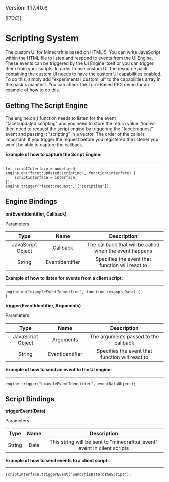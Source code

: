 <big>Version: 1.17.40.6</big>

[[_TOC_]]

# Scripting System

The custom UI for Minecraft is based on HTML 5.
You can write JavaScript within the HTML file to listen and respond to events from the UI Engine. These events can be triggered by the UI Engine itself or you can trigger them from your scripts.
In order to use custom UI, the resource pack containing the custom UI needs to have the custom UI capabilities enabled. To do this, simply add "experimental_custom_ui" to the capabilities array in the pack's manifest. You can check the Turn-Based RPG demo for an example of how to do this.



## Getting The Script Engine

The engine.on() function needs to listen for the event "facet:updated:scripting" and you need to store the return value.
You will then need to request the script engine by triggering the "facet:request" event and passing it "scripting" in a vector.
The order of the calls is important. If you trigger the request before you registered the listener you won't be able to capture the callback.

**Example of how to capture the Script Engine:**

****
```
let scriptInterface = undefined;
engine.on("facet:updated:scripting", function(interface) {
	scriptInterface = interface;
});
engine.trigger("facet:request", ["scripting"]);
```



## Engine Bindings



**on(EventIdentifier, Callback)**



Parameters

| Type| Name| Description |
|:-----------:|:-----------:|:-----------:|
| JavaScript Object| Callback| The callback that will be called when the event happens |
| String| EventIdentifier| Specifies the event that function will react to |


**Example of how to listen for events from a client script:**

****
```
engine.on("exampleEventIdentifier", function (exampleData) { 
}
```



**trigger(EventIdentifier, Arguments)**



Parameters

| Type| Name| Description |
|:-----------:|:-----------:|:-----------:|
| JavaScript Object| Arguments| The arguments passed to the callback |
| String| EventIdentifier| Specifies the event that function will react to |


**Example of how to send an event to the UI engine:**

****
```
engine.trigger("exampleEventIdentifier", eventDataObject);
```



## Script Bindings



**triggerEvent(Data)**



Parameters

| Type| Name| Description |
|:-----------:|:-----------:|:-----------:|
| String| Data| This string will be sent to "minecraft:ui_event" event in client scripts |


**Example of how to send events to a client script:**

****
```
scriptInterface.triggerEvent("SendThisDataToTheScript");
```

